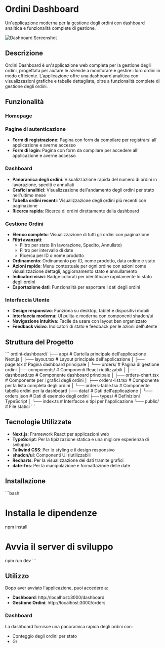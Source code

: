# Ordini Dashboard

Un'applicazione moderna per la gestione degli ordini con dashboard analitica e funzionalità complete di gestione.

![Dashboard Screenshot](https://placeholder.svg?height=400&width=800)

## Descrizione

Ordini Dashboard è un'applicazione web completa per la gestione degli ordini, progettata per aiutare le aziende a monitorare e gestire i loro ordini in modo efficiente. L'applicazione offre una dashboard analitica con visualizzazioni grafiche e tabelle dettagliate, oltre a funzionalità complete di gestione degli ordini.

## Funzionalità

### Homepage

### Pagine di autenticazione
- **Form di registrazione**: Pagina con form da compilare per registrarsi all' applicazione e averne accesso
- **Form di login**: Pagina con form da compilare per accedere all' applicazione e averne accesso

### Dashboard
- **Panoramica degli ordini**: Visualizzazione rapida del numero di ordini in lavorazione, spediti e annullati
- **Grafici analitici**: Visualizzazione dell'andamento degli ordini per stato nell'ultimo mese
- **Tabella ordini recenti**: Visualizzazione degli ordini più recenti con paginazione
- **Ricerca rapida**: Ricerca di ordini direttamente dalla dashboard

### Gestione Ordini
- **Elenco completo**: Visualizzazione di tutti gli ordini con paginazione
- **Filtri avanzati**:
  - Filtro per stato (In lavorazione, Spedito, Annullato)
  - Filtro per intervallo di date
  - Ricerca per ID o nome prodotto
- **Ordinamento**: Ordinamento per ID, nome prodotto, data ordine e stato
- **Azioni rapide**: Menu contestuale per ogni ordine con azioni come visualizzazione dettagli, aggiornamento stato e annullamento
- **Indicatori visivi**: Badge colorati per identificare rapidamente lo stato degli ordini
- **Esportazione dati**: Funzionalità per esportare i dati degli ordini

### Interfaccia Utente
- **Design responsivo**: Funziona su desktop, tablet e dispositivi mobili
- **Interfaccia moderna**: UI pulita e moderna con componenti shadcn/ui
- **Navigazione intuitiva**: Facile da usare con layout ben organizzato
- **Feedback visivo**: Indicatori di stato e feedback per le azioni dell'utente

## Struttura del Progetto

\`\`\`
ordini-dashboard/
├── app/                    # Cartella principale dell'applicazione Next.js
│   ├── layout.tsx          # Layout principale dell'applicazione
│   ├── page.tsx            # Pagina dashboard principale
│   └── orders/             # Pagina di gestione ordini
├── components/             # Componenti React riutilizzabili
│   ├── dashboard.tsx       # Componente dashboard principale
│   ├── orders-chart.tsx    # Componente per i grafici degli ordini
│   ├── orders-list.tsx     # Componente per la lista completa degli ordini
│   └── orders-table.tsx    # Componente tabella ordini per la dashboard
├── data/                   # Dati dell'applicazione
│   └── orders.json         # Dati di esempio degli ordini
├── types/                  # Definizioni TypeScript
│   └── index.ts            # Interfacce e tipi per l'applicazione
└── public/                 # File statici
\`\`\`

## Tecnologie Utilizzate

- **Next.js**: Framework React per applicazioni web
- **TypeScript**: Per la tipizzazione statica e una migliore esperienza di sviluppo
- **Tailwind CSS**: Per lo styling e il design responsivo
- **shadcn/ui**: Componenti UI riutilizzabili
- **Recharts**: Per la visualizzazione dei dati tramite grafici
- **date-fns**: Per la manipolazione e formattazione delle date

## Installazione

\`\`\`bash
# Installa le dipendenze
npm install

# Avvia il server di sviluppo
npm run dev
\`\`\`

## Utilizzo

Dopo aver avviato l'applicazione, puoi accedere a:

- **Dashboard**: http://localhost:3000/dashboard
- **Gestione Ordini**: http://localhost:3000/orders

### Dashboard

La dashboard fornisce una panoramica rapida degli ordini con:
- Conteggio degli ordini per stato
- Gr

